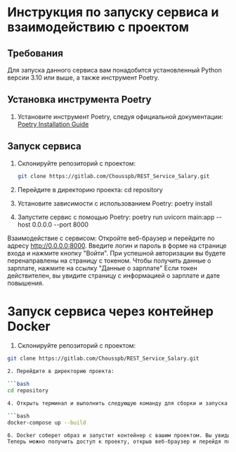 # Инструкция по запуску сервиса и взаимодействию с проектом

## Требования

Для запуска данного сервиса вам понадобится установленный Python версии 3.10 или выше, а также инструмент Poetry.

## Установка инструмента Poetry

1. Установите инструмент Poetry, следуя официальной документации: [Poetry Installation Guide](https://python-poetry.org/docs/#installation)

## Запуск сервиса

1. Склонируйте репозиторий с проектом:

   ```bash
   git clone https://gitlab.com/Chousspb/REST_Service_Salary.git

2. Перейдите в директорию проекта:
cd repository

3. Установите зависимости с использованием Poetry:
poetry install

4. Запустите сервис с помощью Poetry:
poetry run uvicorn main:app --host 0.0.0.0 --port 8000

Взаимодействие с сервисом:
Откройте веб-браузер и перейдите по адресу http://0.0.0.0:8000.
Введите логин и пароль в форме на странице входа и нажмите кнопку "Войти".
При успешной авторизации вы будете перенаправлены на страницу с токеном.
Чтобы получить данные о зарплате, нажмите на ссылку "Данные о зарплате"
Если токен действителен, вы увидите страницу с информацией о зарплате и дате повышения.

# Запуск сервиса через контейнер Docker

1.  Склонируйте репозиторий с проектом:

   ```bash
   git clone https://gitlab.com/Chousspb/REST_Service_Salary.git

2. Перейдите в директорию проекта:

   ```bash
   cd repository

4. Открыть терминал и выполнить следующую команду для сборки и запуска контейнера:

   ```bash
   docker-compose up --build

6. Docker соберет образ и запустит контейнер с вашим проектом. Вы увидит вывод в терминале, указывающий на запуск сервера FastAPI.
Теперь можно получить доступ к проекту, открыв веб-браузер и перейдя по адресу http://0.0.0.0:8000. 

